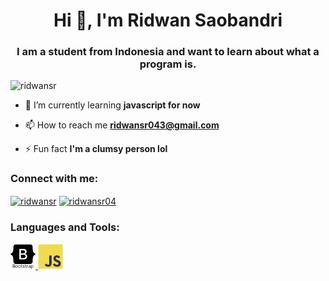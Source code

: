<h1 align="center">Hi 👋, I'm Ridwan Saobandri</h1>
<h3 align="center">I am a student from Indonesia and want to learn about what a program is.</h3>

<p align="left"> <img src="https://komarev.com/ghpvc/?username=ridwansr&label=Profile%20views&color=0e75b6&style=flat" alt="ridwansr" /> </p>

- 🌱 I’m currently learning **javascript for now**

- 📫 How to reach me **ridwansr043@gmail.com**

- ⚡ Fun fact **I'm a clumsy person lol**

<h3 align="left">Connect with me:</h3>
<p align="left">
<a href="https://fb.com/ridwandreo" target="blank"><img align="center" src="https://raw.githubusercontent.com/rahuldkjain/github-profile-readme-generator/master/src/images/icons/Social/facebook.svg" alt="ridwansr" height="30" width="40" /></a>
<a href="https://instagram.com/ridwansr04" target="blank"><img align="center" src="https://raw.githubusercontent.com/rahuldkjain/github-profile-readme-generator/master/src/images/icons/Social/instagram.svg" alt="ridwansr04" height="30" width="40" /></a>
</p>

<h3 align="left">Languages and Tools:</h3>
<p align="left"> <a href="https://getbootstrap.com" target="_blank" rel="noreferrer"> <img src="https://raw.githubusercontent.com/devicons/devicon/master/icons/bootstrap/bootstrap-plain-wordmark.svg" alt="bootstrap" width="40" height="40"/> </a> <a href="https://developer.mozilla.org/en-US/docs/Web/JavaScript" target="_blank" rel="noreferrer"> <img src="https://raw.githubusercontent.com/devicons/devicon/master/icons/javascript/javascript-original.svg" alt="javascript" width="40" height="40"/> </a> </p>
